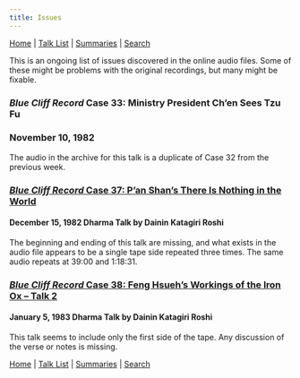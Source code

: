 ```yaml
---
title: Issues
---
```


[Home](index) \| [Talk List](list) \| [Summaries](summaries) \| [Search](search)

This is an ongoing list of issues discovered in the online audio files. Some of these might be problems with the original recordings, but many might be fixable.

### *Blue Cliff Record* Case 33: Ministry President Ch’en Sees Tzu Fu
### November 10, 1982

The audio in the archive for this talk is a duplicate of Case 32 from the previous week. 

### [*Blue Cliff Record* Case 37: P’an Shan’s There Is Nothing in the World](1982-12-15-Blue-Cliff-Record-Case-37)
#### December 15, 1982 Dharma Talk by Dainin Katagiri Roshi

The beginning and ending of this talk are missing, and what exists in the audio file appears to be a single tape side repeated three times. The same audio repeats at 39:00 and 1:18:31.

### [*Blue Cliff Record* Case 38: Feng Hsueh’s Workings of the Iron Ox – Talk 2](1983-01-05-Blue-Cliff-Record-Case-38-Talk-2)
#### January 5, 1983 Dharma Talk by Dainin Katagiri Roshi

This talk seems to include only the first side of the tape. Any discussion of the verse or notes is missing.


[Home](index) \| [Talk List](list) \| [Summaries](summaries) \| [Search](search)
